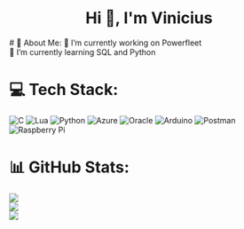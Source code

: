<h1 align="center">Hi 👋, I'm Vinicius</h1>
# 💫 About Me:
🔭 I’m currently working on Powerfleet<br>🌱 I’m currently learning SQL and Python


# 💻 Tech Stack:
![C](https://img.shields.io/badge/c-%2300599C.svg?style=for-the-badge&logo=c&logoColor=white) ![Lua](https://img.shields.io/badge/lua-%232C2D72.svg?style=for-the-badge&logo=lua&logoColor=white) ![Python](https://img.shields.io/badge/python-3670A0?style=for-the-badge&logo=python&logoColor=ffdd54) ![Azure](https://img.shields.io/badge/azure-%230072C6.svg?style=for-the-badge&logo=azure-devops&logoColor=white) ![Oracle](https://img.shields.io/badge/Oracle-F80000?style=for-the-badge&logo=oracle&logoColor=white) ![Arduino](https://img.shields.io/badge/-Arduino-00979D?style=for-the-badge&logo=Arduino&logoColor=white) ![Postman](https://img.shields.io/badge/Postman-FF6C37?style=for-the-badge&logo=postman&logoColor=white) ![Raspberry Pi](https://img.shields.io/badge/-RaspberryPi-C51A4A?style=for-the-badge&logo=Raspberry-Pi)
# 📊 GitHub Stats:
![](https://github-readme-stats.vercel.app/api?username=vini-kp&theme=dark&hide_border=false&include_all_commits=false&count_private=false)<br/>
![](https://github-readme-streak-stats.herokuapp.com/?user=vini-kp&theme=dark&hide_border=false)<br/>
![](https://github-readme-stats.vercel.app/api/top-langs/?username=vini-kp&theme=dark&hide_border=false&include_all_commits=false&count_private=false&layout=compact)
